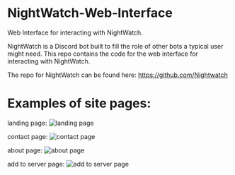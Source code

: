 # NightWatch-Web-Interface
Web Interface for interacting with NightWatch. 

NightWatch is a Discord bot built to fill the role of other bots a typical user might need. This repo contains the code for the web interface for interacting with NightWatch.

The repo for NightWatch can be found here: https://github.com/Nightwatch

# Examples of site pages:

landing page:
![landing page](https://i.imgur.com/GEPxDhF.jpg)

contact page:
![contact page](https://i.imgur.com/ZzHAt6j.jpg)

about page:
![about page](https://i.imgur.com/7UF0w36.jpg)

add to server page:
![add to server page](https://i.imgur.com/3wWsL5r.jpg)
